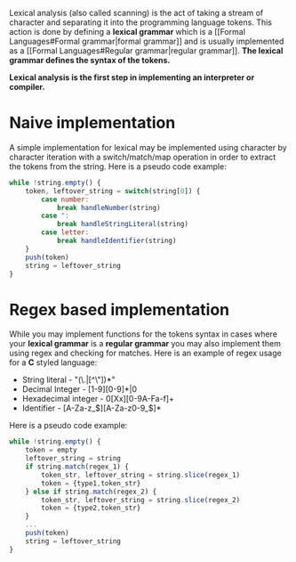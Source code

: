 Lexical analysis (also called scanning) is the act of taking a stream of character and separating it into the programming language tokens.
This action is done by defining a **lexical grammar** which is a [[Formal Languages#Formal grammar|formal grammar]] and is usually implemented as a [[Formal Languages#Regular grammar|regular grammar]]. **The lexical grammar defines the syntax of the tokens.**

**Lexical analysis is the first step in implementing an interpreter or compiler.**

# Naive implementation
A simple implementation for lexical may be implemented using character by character iteration with a switch/match/map operation in order to extract the tokens from the string.
Here is a pseudo code example:

```js
while !string.empty() {
	token, leftover_string = switch(string[0]) {
		case number:
			break handleNumber(string)
		case ":
			break handleStringLiteral(string)
		case letter:
			break handleIdentifier(string)
	}
	push(token)
	string = leftover_string
}
```


# Regex based implementation
While you may implement functions for the tokens syntax in cases where your **lexical grammar** is a **regular grammar** you may also implement them using regex and checking for matches.
Here is an example of regex usage for a **C** styled language:
* String literal - "(\\.|\[^\\"\])\*"
* Decimal Integer - \[1-9\]\[0-9\]\*|0
* Hexadecimal integer - 0\[Xx\]\[0-9A-Fa-f\]+
* Identifier - \[A-Za-z_\$\]\[A-Za-z0-9_\$\]\*

Here is a pseudo code example:

```js
while !string.empty() {
	token = empty
	leftover_string = string
	if string.match(regex_1) {
		token_str, leftover_string = string.slice(regex_1)
		token = {type1,token_str}
	} else if string.match(regex_2) {
		token_str, leftover_string = string.slice(regex_2)
		token = {type2,token_str}
	}
	...
	push(token)
	string = leftover_string
}
```